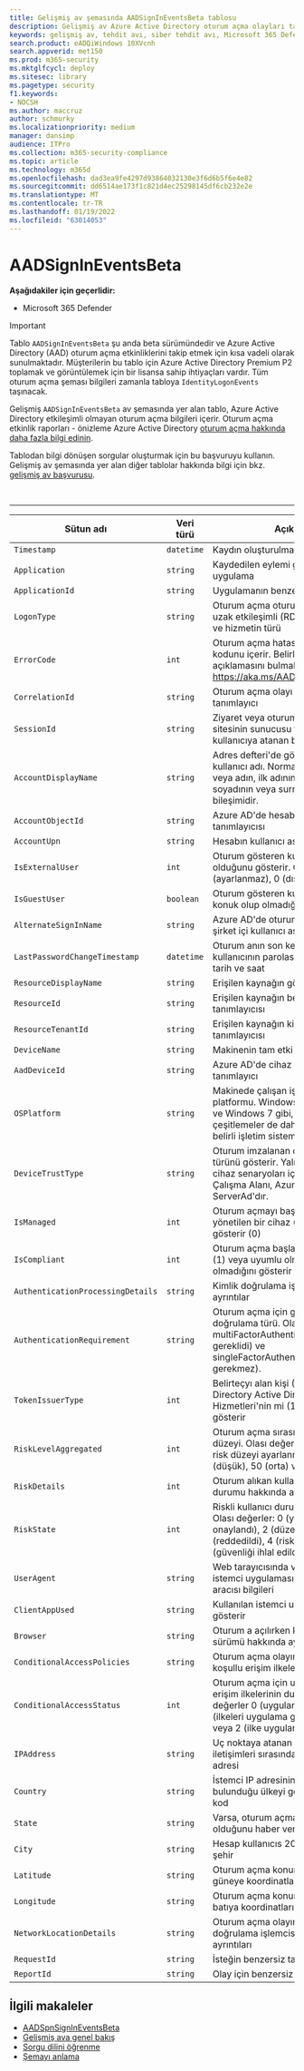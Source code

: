 ```yaml
---
title: Gelişmiş av şemasında AADSignInEventsBeta tablosu
description: Gelişmiş av Azure Active Directory oturum açma olayları tablosu hakkında bilgi
keywords: gelişmiş av, tehdit avı, siber tehdit avı, Microsoft 365 Defender, Microsoft 365, m365, arama, sorgu, telemetri, şema başvurusu, kusto, tablo, sütun, veri türü, açıklama, dosya, IP adresi, cihaz, makine, kullanıcı, hesap, kimlik, AAD
search.product: eADQiWindows 10XVcnh
search.appverid: met150
ms.prod: m365-security
ms.mktglfcycl: deploy
ms.sitesec: library
ms.pagetype: security
f1.keywords:
- NOCSH
ms.author: maccruz
author: schmurky
ms.localizationpriority: medium
manager: dansimp
audience: ITPro
ms.collection: m365-security-compliance
ms.topic: article
ms.technology: m365d
ms.openlocfilehash: dad3ea9fe4297d93864032130e3f6d6b5f6e4e82
ms.sourcegitcommit: dd6514ae173f1c821d4ec25298145df6cb232e2e
ms.translationtype: MT
ms.contentlocale: tr-TR
ms.lasthandoff: 01/19/2022
ms.locfileid: "63014053"
---
```

# <a name="aadsignineventsbeta"></a>AADSignInEventsBeta

**Aşağıdakiler için geçerlidir:**

- Microsoft 365 Defender

> [!IMPORTANT]
> Tablo `AADSignInEventsBeta` şu anda beta sürümündedir ve Azure Active Directory (AAD) oturum açma etkinliklerini takip etmek için kısa vadeli olarak sunulmaktadır. Müşterilerin bu tablo için Azure Active Directory Premium P2 toplamak ve görüntülemek için bir lisansa sahip ihtiyaçları vardır. Tüm oturum açma şeması bilgileri zamanla tabloya `IdentityLogonEvents` taşınacak.

Gelişmiş `AADSignInEventsBeta` av şemasında yer alan tablo, Azure Active Directory etkileşimli olmayan oturum açma bilgileri içerir. Oturum açma etkinlik raporları - önizleme Azure Active Directory [oturum açma hakkında daha fazla bilgi edinin](/azure/active-directory/reports-monitoring/concept-all-sign-ins).

Tablodan bilgi dönüşen sorgular oluşturmak için bu başvuruyu kullanın. Gelişmiş av şemasında yer alan diğer tablolar hakkında bilgi için bkz. [gelişmiş av başvurusu](/windows/security/threat-protection/microsoft-defender-atp/advanced-hunting-reference).

<br>

****

|Sütun adı|Veri türü|Açıklama|
|---|---|---|
|`Timestamp`|`datetime`|Kaydın oluşturulma tarihi ve saati|
|`Application`|`string`|Kaydedilen eylemi gerçekleştiren uygulama|
|`ApplicationId`|`string`|Uygulamanın benzersiz tanımlayıcısı|
|`LogonType`|`string`|Oturum açma oturumunun, etkileşimli, uzak etkileşimli (RDP), ağ, toplu işlem ve hizmetin türü|
|`ErrorCode`|`int`|Oturum açma hatası oluşursa, hata kodunu içerir. Belirli bir hata kodunun açıklamasını bulmak için, ziyaret edin <https://aka.ms/AADsigninsErrorCodes>.|
|`CorrelationId`|`string`|Oturum açma olayı için benzersiz tanımlayıcı|
|`SessionId`|`string`|Ziyaret veya oturum sırasında web sitesinin sunucusu tarafından kullanıcıya atanan benzersiz numara|
|`AccountDisplayName`|`string`|Adres defteri'de görüntülenen hesap kullanıcı adı. Normalde, belirli bir adın veya adın, ilk adının baş harfinin ve soyadının veya surname'in bir bileşimidir.|
|`AccountObjectId`|`string`|Azure AD'de hesabın benzersiz tanımlayıcısı|
|`AccountUpn`|`string`|Hesabın kullanıcı asıl adı (UPN)|
|`IsExternalUser`|`int`|Oturum gösteren kullanıcının dış olup olduğunu gösterir. Olası değerler: -1 (ayarlanmaz), 0 (dış değil), 1 (dış).|
|`IsGuestUser`|`boolean`|Oturum gösteren kullanıcının kiracıda konuk olup olmadığını gösterir|
|`AlternateSignInName`|`string`|Azure AD'de oturum alan kullanıcının şirket içi kullanıcı asıl adı (UPN)|
|`LastPasswordChangeTimestamp`|`datetime`|Oturum anın son kez oturum alan kullanıcının parolasını değiştir olduğu tarih ve saat|
|`ResourceDisplayName`|`string`|Erişilen kaynağın görünen adı|
|`ResourceId`|`string`|Erişilen kaynağın benzersiz tanımlayıcısı|
|`ResourceTenantId`|`string`|Erişilen kaynağın kiracı benzersiz tanımlayıcısı|
|`DeviceName`|`string`|Makinenin tam etki alanı adı (FQDN)|
|`AadDeviceId`|`string`|Azure AD'de cihaz için benzersiz tanımlayıcı|
|`OSPlatform`|`string`|Makinede çalışan işletim sisteminin platformu. Windows 11, Windows 10 ve Windows 7 gibi, aynı aile içindeki çeşitlemeler de dahil olmak üzere belirli işletim sistemlerini gösterir.|
|`DeviceTrustType`|`string`|Oturum imzalanan cihazın güven türünü gösterir. Yalnızca yönetilen cihaz senaryoları için. Olası değerler Çalışma Alanı, AzureAd ve ServerAd'dır.|
|`IsManaged`|`int`|Oturum açmayı başlatan cihazın yönetilen bir cihaz (1) olup olmadığını gösterir (0)|
|`IsCompliant`|`int`|Oturum açma başlatan cihazın uyumlu (1) veya uyumlu olmayan (0) olup olmadığını gösterir|
|`AuthenticationProcessingDetails`|`string`|Kimlik doğrulama işlemcisi hakkında ayrıntılar|
|`AuthenticationRequirement`|`string`|Oturum açma için gereken kimlik doğrulama türü. Olası değerler: multiFactorAuthentication (MFA gereklidi) ve singleFactorAuthentication (MFA gerekmez).|
|`TokenIssuerType`|`int`|Belirteçyı alan kişi (0) Azure Active Directory Active Directory Federasyon Hizmetleri'nin mi (1) olduğunu gösterir|
|`RiskLevelAggregated`|`int`|Oturum açma sırasında toplanan risk düzeyi. Olası değerler: 0 (kümelenmiş risk düzeyi ayarlanmaz), 1 (yok), 10 (düşük), 50 (orta) veya 100 (yüksek).|
|`RiskDetails`|`int`|Oturum alıkan kullanıcının riskli durumu hakkında ayrıntılar|
|`RiskState`|`int`|Riskli kullanıcı durumunu gösterir. Olası değerler: 0 (yok), 1 (güvenli onaylandı), 2 (düzeltildi), 3 (reddedildi), 4 (risk altında) veya 5 (güvenliği ihlal edildi onaylandı).|
|`UserAgent`|`string`|Web tarayıcısında veya başka bir istemci uygulamasından kullanıcı aracısı bilgileri|
|`ClientAppUsed`|`string`|Kullanılan istemci uygulamasını gösterir|
|`Browser`|`string`|Oturum a açılırken kullanılan tarayıcı sürümü hakkında ayrıntılar|
|`ConditionalAccessPolicies`|`string`|Oturum açma olayına uygulanan koşullu erişim ilkelerinin ayrıntıları|
|`ConditionalAccessStatus`|`int`|Oturum açma için uygulanan koşullu erişim ilkelerinin durumu. Olası değerler 0 (uygulanan ilkeler), 1 (ilkeleri uygulama girişimi başarısız) veya 2 (ilke uygulanmadı) olabilir.|
|`IPAddress`|`string`|Uç noktaya atanan ve ilgili ağ iletişimleri sırasında kullanılan IP adresi|
|`Country`|`string`|İstemci IP adresinin coğrafi olarak bulunduğu ülkeyi gösteren iki harfli kod|
|`State`|`string`|Varsa, oturum açmanın nerede olduğunu haber vere|
|`City`|`string`|Hesap kullanıcıs 2007'nin bulunduğu şehir|
|`Latitude`|`string`|Oturum açma konumunun kuzeyden güneye koordinatları|
|`Longitude`|`string`|Oturum açma konumunun doğudan batıya koordinatları|
|`NetworkLocationDetails`|`string`|Oturum açma olayında kimlik doğrulama işlemcisinin ağ konumu ayrıntıları|
|`RequestId`|`string`|İsteğin benzersiz tanımlayıcısı|
|`ReportId`|`string`|Olay için benzersiz tanımlayıcı|

## <a name="related-articles"></a>İlgili makaleler

- [AADSpnSignInEventsBeta](./advanced-hunting-aadspnsignineventsbeta-table.md)
- [Gelişmiş ava genel bakış](/windows/security/threat-protection/microsoft-defender-atp/advanced-hunting-overview)
- [Sorgu dilini öğrenme](/windows/security/threat-protection/microsoft-defender-atp/advanced-hunting-query-language)
- [Şemayı anlama](/windows/security/threat-protection/microsoft-defender-atp/advanced-hunting-schema-reference)
